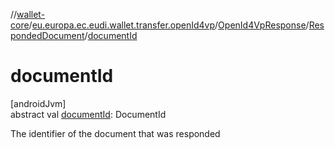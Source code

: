 //[wallet-core](../../../../index.md)/[eu.europa.ec.eudi.wallet.transfer.openId4vp](../../index.md)/[OpenId4VpResponse](../index.md)/[RespondedDocument](index.md)/[documentId](document-id.md)

# documentId

[androidJvm]\
abstract val [documentId](document-id.md): DocumentId

The identifier of the document that was responded

